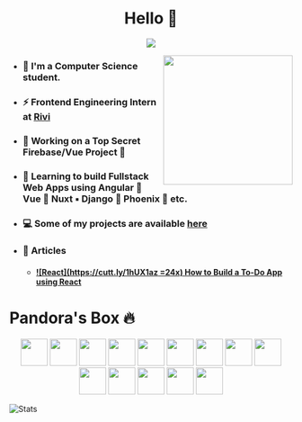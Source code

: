 <h1 align="center">Hello 👋</h1>
<p align="center">
<img src="https://komarev.com/ghpvc/?username=aether-devweb&label=Profile+Views" />
</p>

<img align='right' src="https://media.giphy.com/media/M9gbBd9nbDrOTu1Mqx/giphy.gif" width="230">

- ### 🏫 I'm a Computer Science student.

- ### ⚡ Frontend Engineering Intern at [Rivi](https://rivi.co/)

- ### 🦄 Working on a Top Secret Firebase/Vue Project 🤫

- ### 🌱 Learning to build Fullstack Web Apps using Angular 🔺 Vue 🌲 Nuxt ▪️ Django 🥬 Phoenix 💜 etc.

- ### 💻 Some of my projects are available [here](https://github.com/aether-devweb?tab=repositories)

- ### 📖 Articles
    - #### [![React](https://cutt.ly/1hUX1az =24x) How to Build a To-Do App using React](https://medium.com/javascript-in-plain-english/building-a-to-do-application-using-react-c6899b986d6c)

# Pandora's Box 🔥

<p align="center">
    <!-- Sass -->
    <img height="48" width="48" src="https://cutt.ly/qhUXKYp" />
    <!-- Typescript -->
    <img height="48" width="48" src="https://cutt.ly/phUXVJx" />
    <!-- React -->
    <img height="48" width="48" src="https://cutt.ly/1hUX1az" />
    <!-- Angular -->
    <img height="48" width="48" src="https://cutt.ly/chUX9vG" />
    <!-- Vue -->
    <img height="48" width="48" src="https://cutt.ly/BvOKUon">
    <!-- Nuxt -->
    <img height="48" width="48" src="https://cutt.ly/kvOLjhg">
    <!-- Tailwind -->
    <img height="48" width="48" src="https://cutt.ly/0vOK6Xf">
    <!-- Django -->
    <img height="48" width="48" src="https://cutt.ly/DhUX4hd" />
    <!-- Python -->
    <img height="48" width="48" src="https://cutt.ly/xhUCyFt" />
    <!-- Java -->
    <img height="48" width="48" src="https://cutt.ly/LhUCwLi" />
    <!-- Rust -->
    <img height="48" width="48" src="https://cutt.ly/ohUXfm2" />
    <!-- Haskell -->
    <img height="48" width="48" src="https://cutt.ly/dhUZ9V9" />
    <!-- Clojure -->
    <img height="48" width="48" src="https://cutt.ly/DhUXg0n" />
    <!-- Flutter -->
    <img height="48" width="48" src="https://cutt.ly/ohUXkQ6" />
</p>

![Stats](https://github-readme-stats.vercel.app/api?username=aether-devweb&show_icons=true)





<!--stackedit_data:
eyJoaXN0b3J5IjpbMTU1NTU1MDQ2MF19
-->